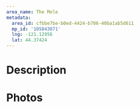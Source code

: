 ```yaml
---
area_name: The Mole
metadata:
  area_id: cfbbe7be-b0ed-4424-b706-40ba1ab5d611
  mp_id: '105843071'
  lng: -121.12956
  lat: 44.37424
---
```

# Description

# Photos

